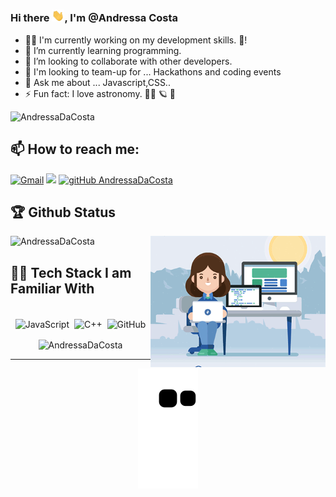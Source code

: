 ### Hi there  <img alt = gif src ="hand.gif" width= "20"/>, I'm @Andressa Costa



- 👩‍💻  I'm currently working on my development skills. :rocket:!
- 🌱 I’m currently learning programming.
- 👯 I’m looking to collaborate  with other developers.
- 🤝 I'm looking to team-up for ... Hackathons and coding events 
- 💬 Ask me about ... Javascript,CSS..
- ⚡ Fun fact: I love astronomy. :woman_astronaut: :ringed_planet:  :stars: 

<p align="left"> <img src="https://komarev.com/ghpvc/?username=AndressaDaCosta&label=Profile%20views&color=0e75b6&style=flat" alt="AndressaDaCosta" /> </p>

## 📫 How to reach me:

[<img alt="Gmail" src="https://img.shields.io/badge/Gmail-D14836?style=for-the-badge&logo=gmail&logoColor=white" />](mailto:andressadacostan@gmail.com)
[<img src="https://img.shields.io/badge/linkedin-%230077B5.svg?&style=for-the-badge&logo=linkedin&logoColor=white">](https://www.linkedin.com/in/andressa-costa-286173225/detail/recent-activity/) [![gitHub AndressaDaCosta](https://img.shields.io/github/followers/AndressaDaCosta?label=follow&style=social)](https://github.com/AndressaDaCosta)




## 🏆 Github Status

<img width="280" align="right" alt="Woman Coder.gif" src="Woman Coder.gif" />

<!--- 
![AndressaDaCosta's github stats](https://github-readme-stats.vercel.app/api?username=AndressaDaCosta&show_icons=true&bg&theme=material-palenight) --->

<img src="https://github-readme-stats.vercel.app/api?username=AndressaDaCosta&show_icons=true&locale=en" alt="AndressaDaCosta" /></p>



## 👨‍💻 Tech Stack I am Familiar With

<p align="center">
<br/>

<img alt="JavaScript" src="https://img.shields.io/badge/javascript%20-%23323330.svg?&style=for-the-badge&logo=javascript&logoColor=%23F7DF1E" style="margin:2px;"/>
<img alt="C++" src="https://img.shields.io/badge/c++%20-%2300599C.svg?&style=for-the-badge&logo=c%2B%2B&ogoColor=white" style="margin:2px;"/>

<img alt="GitHub" src="https://img.shields.io/badge/github%20-%23121011.svg?&style=for-the-badge&logo=github&logoColor=white" style="margin:2px;"/>

<br/>
</p>









<p align="center"><img src="https://github-readme-streak-stats.herokuapp.com/?user=AndressaDaCosta&" alt="AndressaDaCosta" /></p>

<hr>


<!--- Snake: --->

<p align="center">
  <img src="https://github.com/AndressaDaCosta/AndressaDaCosta/raw/output/github-contribution-grid-snake.svg" alt="snake"></center>
</p>
  
 
  
 



















  
  <!---Languagem and tools:
 
  <p align="center">
<br/>
<img alt="CSS3" src="https://img.shields.io/badge/css3%20-%231572B6.svg?&style=for-the-badge&logo=css3&logoColor=white" style="margin:2px;"/>
<img alt="Bootstrap" src="https://img.shields.io/badge/bootstrap%20-%23563D7C.svg?&style=for-the-badge&logo=bootstrap&logoColor=white" style="margin:2px;"/>
<img alt="JavaScript" src="https://img.shields.io/badge/javascript%20-%23323330.svg?&style=for-the-badge&logo=javascript&logoColor=%23F7DF1E" style="margin:2px;"/>
<img alt="C++" src="https://img.shields.io/badge/c++%20-%2300599C.svg?&style=for-the-badge&logo=c%2B%2B&ogoColor=white" style="margin:2px;"/>
<img alt="React" src="https://img.shields.io/badge/react%20-%2320232a.svg?&style=for-the-badge&logo=react&logoColor=%2361DAFB" style="margin:2px;"/>
<img alt="Git" src="https://img.shields.io/badge/git%20-%23F05033.svg?&style=for-the-badge&logo=git&logoColor=white" style="margin:2px;"/>
<img alt="GitHub" src="https://img.shields.io/badge/github%20-%23121011.svg?&style=for-the-badge&logo=github&logoColor=white" style="margin:2px;"/>
<img alt="WordPress" src="https://img.shields.io/badge/WordPress%20-%23117AC9.svg?&style=for-the-badge&logo=WordPress&logoColor=white" style="margin:2px;"/>
<img alt="Zapier" src="https://img.shields.io/badge/Zapier%20-%23117AC9.svg?&style=for-the-badge&logo=Zapier&logoColor=white" style="margin:2px;"/>
<br/>
</p>--->
  
  <!---
AndressaDaCosta/AndressaDaCosta is a ✨ special ✨ repository because its `README.md` (this file) appears on your GitHub profile.
You can click the Preview link to take a look at your changes.


  [<img src="https://i.ibb.co/K5RgNJL/newcartoon.jpg<" width="35" style="border-radius:50%">](https://www.linkedin.com/in/andressa-costa-286173225/) [![linkedin: AndressaDaCosta](https://img.shields.io/badge/-AndressaDaCosta-blue?style=flat-square&logo=Linkedin&logoColor=white&link=https://www.linkedin.com/in/andressa-costa-286173225/)](https://www.linkedin.com/in/andressa-costa-286173225/)   [![gitHub AndressaDaCosta](https://img.shields.io/github/followers/AndressaDaCosta?label=follow&style=social)](https://github.com/AndressaDaCosta)

--->

